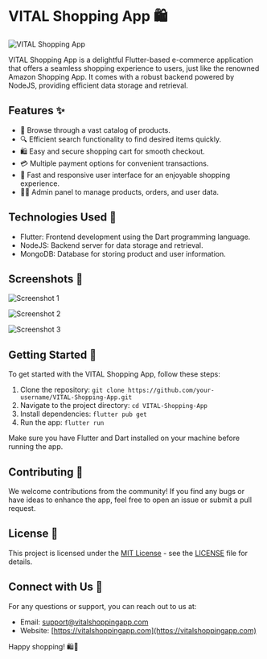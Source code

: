 # VITAL Shopping App 🛍️

![VITAL Shopping App](https://example.com/screenshot.png)

VITAL Shopping App is a delightful Flutter-based e-commerce application that offers a seamless shopping experience to users, just like the renowned Amazon Shopping App. It comes with a robust backend powered by NodeJS, providing efficient data storage and retrieval.

## Features ✨

- 🛒 Browse through a vast catalog of products.
- 🔍 Efficient search functionality to find desired items quickly.
- 🛍️ Easy and secure shopping cart for smooth checkout.
- 💳 Multiple payment options for convenient transactions.
- 🚀 Fast and responsive user interface for an enjoyable shopping experience.
- 👩‍💼 Admin panel to manage products, orders, and user data.

## Technologies Used 🚀

- Flutter: Frontend development using the Dart programming language.
- NodeJS: Backend server for data storage and retrieval.
- MongoDB: Database for storing product and user information.

## Screenshots 📸

![Screenshot 1](https://example.com/screenshots/screenshot1.png)

![Screenshot 2](https://example.com/screenshots/screenshot2.png)

![Screenshot 3](https://example.com/screenshots/screenshot3.png)

## Getting Started 🚀

To get started with the VITAL Shopping App, follow these steps:

1. Clone the repository: `git clone https://github.com/your-username/VITAL-Shopping-App.git`
2. Navigate to the project directory: `cd VITAL-Shopping-App`
3. Install dependencies: `flutter pub get`
4. Run the app: `flutter run`

Make sure you have Flutter and Dart installed on your machine before running the app.

## Contributing 🤝

We welcome contributions from the community! If you find any bugs or have ideas to enhance the app, feel free to open an issue or submit a pull request.

## License 📄

This project is licensed under the [MIT License](https://opensource.org/licenses/MIT) - see the [LICENSE](LICENSE) file for details.

## Connect with Us 📱

For any questions or support, you can reach out to us at:

- Email: support@vitalshoppingapp.com
- Website: [https://vitalshoppingapp.com](https://vitalshoppingapp.com)

Happy shopping! 🛍️🎉